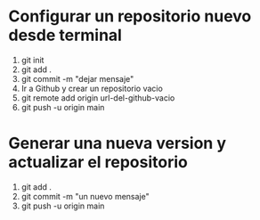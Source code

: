 <h1> Configurar un repositorio nuevo desde terminal </h1>

<ol>
    <li>git init</li> <!-- Inicializa un repositorio vacío en nuestra carpeta -->
    <li>git add . </li> <!-- agregar archivos nuevos y con cambios a la version actual -->
    <li>git commit -m "dejar mensaje"</li> <!-- Crea la version nueva con los cambios actuales -->
    <li>Ir a Github y crear un repositorio vacio</li> <!-- Inicializa el repositorio en nuestra cuenta de github  -->
    <li>git remote add origin url-del-github-vacio</li> <!-- Enlaza el repositorio de nuestra cuenta con el repositorio de nuestra carpeta -->
    <li>git push -u origin main</li> <!-- Actualiza la versión actual de nuestra carpeta en el repositorio de nuestra cuenta -->
</ol>

<h1>Generar una nueva version y actualizar el repositorio</h1>
<ol>
    <li>git add .</li> 
    <li>git commit -m "un nuevo mensaje"</li> 
    <li>git push -u origin main</li> 
</ol>